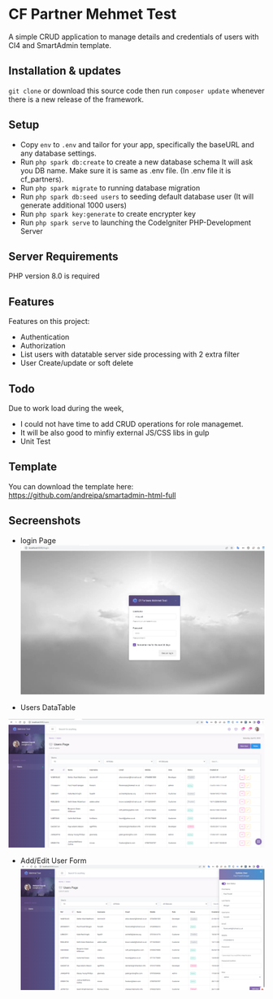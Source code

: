 # CF Partner Mehmet Test

A simple CRUD application to manage details and credentials of users with CI4 and SmartAdmin template. 

## Installation & updates

`git clone` or download this source code then run `composer update` whenever there is a new release of the framework.

## Setup

- Copy `env` to `.env` and tailor for your app, specifically the baseURL and any database settings.
- Run `php spark db:create` to create a new database schema It will ask you DB name. Make sure it is same as .env file. (In .env file it is cf_partners).
- Run `php spark migrate` to running database migration
- Run `php spark db:seed users` to seeding default database user (It will generate additional 1000 users)
- Run `php spark key:generate` to create encrypter key
- Run `php spark serve` to launching the CodeIgniter PHP-Development Server

## Server Requirements

PHP version 8.0 is required


## Features

Features on this project:

- Authentication
- Authorization
- List users with datatable server side processing with 2 extra filter
- User Create/update or soft delete


## Todo

Due to work load during the week, 
- I could not have time to add CRUD operations for role managemet. 
- It will be also good to minfiy external JS/CSS libs in gulp
- Unit Test


## Template

You can download the template here: https://github.com/andreipa/smartadmin-html-full


## Secreenshots

- login Page
![login](https://github.com/mbultraslan/cf_test/blob/uploads/Screenshot_9.png)


- Users DataTable

![list](https://github.com/mbultraslan/cf_test/blob/uploads/Screenshot_11.png)

- Add/Edit User Form
![form](https://github.com/mbultraslan/cf_test/blob/uploads/Screenshot_12.png)
